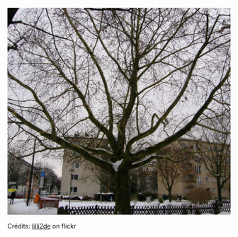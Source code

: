 ![Loïs](/images/2022-03-18.jpg)

Crédits: [lilli2de](https://www.flickr.com/people/seven_of9/) on flickr